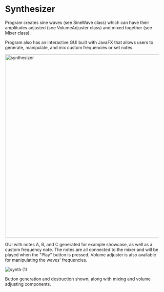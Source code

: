 # Synthesizer
Program creates sine waves (see SineWave class) which can have their amplitudes adjusted (see VolumeAdjuster class) and mixed together (see Mixer class).

Program also has an interactive GUI built with JavaFX that allows users to generate, manipulate, and mix custom frequencies or set notes. 


<img width="600" alt="synthesizer" src="https://github.com/SarahBateman22/Synthesizer/assets/142822160/313d2f29-7cde-49b7-8a0b-bc27b4130be6">

GUI with notes A, B, and C generated for example showcase, as well as a custom frequency note. The notes are all connected to the mixer and will be played when the "Play" button is pressed. Volume adjuster is also available for manipulating the waves' frequencies.




![synth (1)](https://github.com/SarahBateman22/Synthesizer/assets/142822160/5ee712fc-6d81-4783-a248-8fc88249de6f)

Button generation and destruction shown, along with mixing and volume adjusting components.
